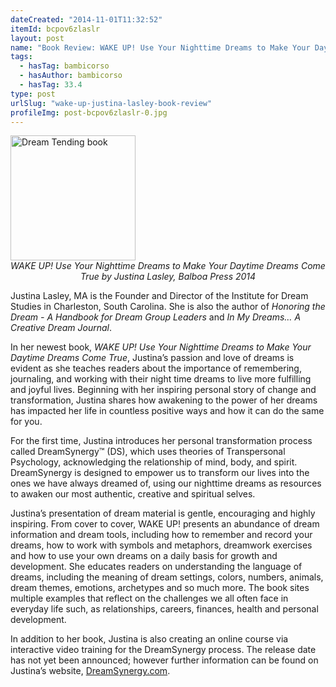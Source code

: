```yaml
---
dateCreated: "2014-11-01T11:32:52"
itemId: bcpov6zlaslr
layout: post
name: "Book Review: WAKE UP! Use Your Nighttime Dreams to Make Your Daytime Dreams Come True"
tags:
  - hasTag: bambicorso
  - hasAuthor: bambicorso
  - hasTag: 33.4
type: post
urlSlug: "wake-up-justina-lasley-book-review"
profileImg: post-bcpov6zlaslr-0.jpg
---
```


<a href="http://www.brownwalker.com/book/1612337260">
<img src="../images/post-bcpov6zlaslr-0.jpg" width="200" height="auto" alt="Dream Tending book"/>
</a>
<!--nopreview--><div style="text-align:center"><i>WAKE UP! Use Your Nighttime Dreams to Make Your Daytime Dreams Come True by Justina Lasley, Balboa Press 2014</i></div><!--/nopreview-->

Justina Lasley, MA is the Founder and Director of the Institute for Dream Studies in Charleston, South Carolina. She is also the author of *Honoring the Dream - A Handbook for Dream Group Leaders* and *In My Dreams… A Creative Dream Journal*. 

In her newest book, *WAKE UP! Use Your Nighttime Dreams to Make Your Daytime Dreams Come True*, Justina’s passion and love of dreams is evident as she teaches readers about the importance of remembering, journaling, and working with their night time dreams to live more fulfilling and joyful lives. Beginning with her inspiring personal story of change and transformation, Justina shares how awakening to the power of her dreams has impacted her life in countless positive ways and how it can do the same for you.

For the first time, Justina introduces her personal transformation process called DreamSynergy™ (DS), which uses theories of Transpersonal Psychology, acknowledging the relationship of mind, body, and spirit. DreamSynergy is designed to empower us to transform our lives into the ones we have always dreamed of, using our nighttime dreams as resources to awaken our most authentic, creative and spiritual selves. 

Justina’s presentation of dream material is gentle, encouraging and highly inspiring. From cover to cover, WAKE UP! presents an abundance of dream information and dream tools, including how to remember and record your dreams, how to work with symbols and metaphors, dreamwork exercises and how to use your own dreams on a daily basis for growth and development. She educates readers on understanding the language of dreams, including the meaning of dream settings, colors, numbers, animals, dream themes, emotions, archetypes and so much more. The book sites multiple examples that reflect on the challenges we all often face in everyday life such, as relationships, careers, finances, health and personal development. 

In addition to her book, Justina is also creating an online course via interactive video training for the DreamSynergy process. The release date has not yet been announced; however further information can be found on Justina’s website, [DreamSynergy.com](https://dreamsynergy.com/).




